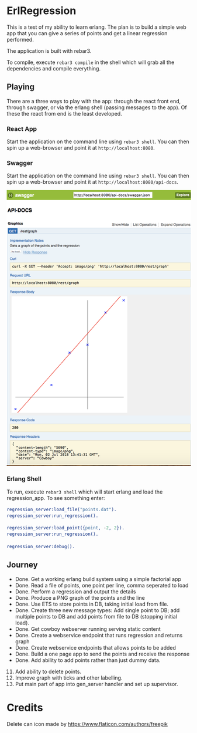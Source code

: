 # ErlRegression

This is a test of my ability to learn erlang. The plan is to build a simple web app that you can give a series of points and get a linear regression performed.

The application is built with rebar3. 

To compile, execute `rebar3 compile` in the shell which will grab all the dependencies and compile everything. 

## Playing

There are a three ways to play with the app: through the react front end, through swagger, or via the erlang shell (passing messages to the app). Of these the react from end is the least developed.

### React App
Start the application on the command line using `rebar3 shell`. You can then spin up a web-browser and point it at `http://localhost:8080`.

### Swagger
Start the application on the command line using `rebar3 shell`. You can then spin up a web-browser and point it at `http://localhost:8080/api-docs`.

![alt text](https://raw.githubusercontent.com/garethwebber/erlregression/master/priv/v1_graph.png "Regression Graph")

### Erlang Shell
To run, execute `rebar3 shell` which will start erlang and load the regression_app. To see something enter: 

```erlang
regression_server:load_file("points.dat").
regression_server:run_regression().

regression_server:load_point({point, -2, 2}).
regression_server:run_regression().

regression_server:debug().
```

## Journey

+ Done. Get a working erlang build system using a simple factorial app
+ Done. Read a file of points, one point per line, comma seperated to load
+ Done. Perform a regression and output the details 
+ Done. Produce a PNG graph of the points and the line
+ Done. Use ETS to store points in DB, taking initial load from file. 
+ Done. Create three new message types: Add single point to DB; add multiple points to DB and add points from file to DB (stopping initial load).  
+ Done. Get cowboy webserver running serving static content
+ Done. Create a webservice endpoint that runs regression and returns graph
+ Done. Create webservice endpoints that allows points to be added
+ Done. Build a one page app to send the points and receive the response
+ Done. Add ability to add points rather than just dummy data.
11. Add ability to delete points.
12. Improve graph with ticks and other labelling.
13. Put main part of app into gen_server handler and set up supervisor.

# Credits
Delete can icon made by https://www.flaticon.com/authors/freepik
